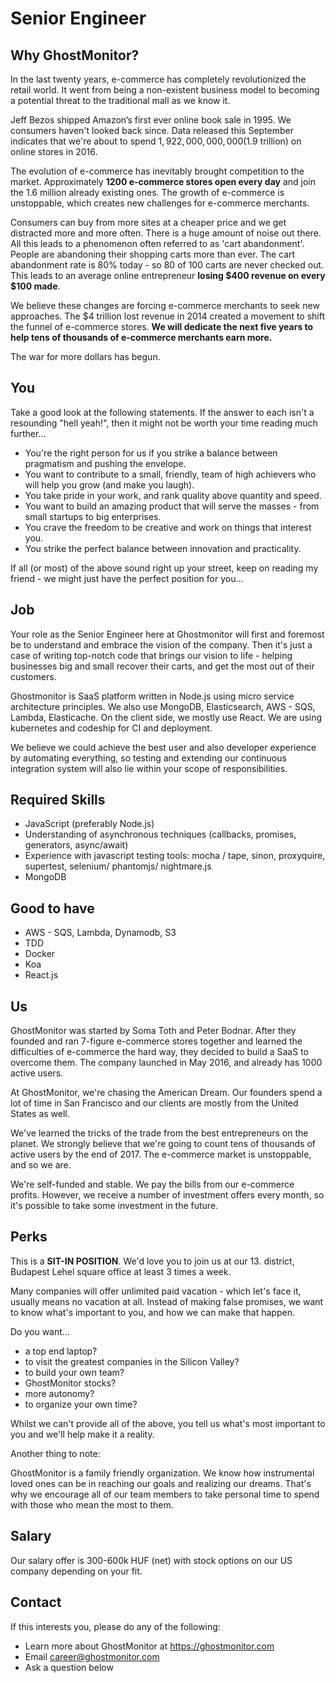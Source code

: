 # **Senior Engineer**

## **Why GhostMonitor?**

In the last twenty years, e-commerce has completely revolutionized the retail world. It went from being a non-existent business model to becoming a potential threat to the traditional mall as we know it.

Jeff Bezos shipped Amazon’s first ever online book sale in 1995. We consumers haven't looked back since. Data released this September indicates that we're about to spend $1,922,000,000,000 ($1.9 trillion) on online stores in 2016.

The evolution of e-commerce has inevitably brought competition to the market. Approximately **1200 e-commerce stores open every day** and join the 1.6 million already existing ones. The growth of e-commerce is unstoppable, which creates new challenges for e-commerce merchants.

Consumers can buy from more sites at a cheaper price and we get distracted more and more often. There is a huge amount of noise out there. All this leads to a phenomenon often referred to as 'cart abandonment'. People are abandoning their shopping carts more than ever. The cart abandonment rate is 80% today - so 80 of 100 carts are never checked out. This leads to an average online entrepreneur **losing $400 revenue on every $100 made**. 

We believe these changes are forcing e-commerce merchants to seek new approaches. The $4 trillion lost revenue in 2014 created a movement to shift the funnel of e-commerce stores. **We will dedicate the next five years to help tens of thousands of e-commerce merchants earn more.**

The war for more dollars has begun.

## **You**

Take a good look at the following statements. If the answer to each isn't a resounding "hell yeah!", then it might not be worth your time reading much further...

* You're the right person for us if you strike a balance between pragmatism and pushing the envelope.
* You want to contribute to a small, friendly, team of high achievers who will help you grow (and make you laugh).
* You take pride in your work, and rank quality above quantity and speed.
* You want to build an amazing product that will serve the masses - from small startups to big enterprises.
* You crave the freedom to be creative and work on things that interest you.
* You strike the perfect balance between innovation and practicality.

If all (or most) of the above sound right up your street, keep on reading my friend - we might just have the perfect position for you...

## **Job**

Your role as the Senior Engineer here at Ghostmonitor will first and foremost be to understand and embrace the vision of the company. Then it's just a case of writing top-notch code that brings our vision to life - helping businesses big and small recover their carts, and get the most out of their customers. 

Ghostmonitor is SaaS platform written in Node.js using micro service architecture principles. We also use MongoDB, Elasticsearch, AWS - SQS, Lambda, Elasticache. On the client side, we mostly use React. We are using kubernetes and codeship for CI and deployment.

We believe we could achieve the best user and also developer experience by automating everything, so testing and extending our continuous integration system will also lie within your scope of responsibilities.

## **Required Skills**

* JavaScript (preferably Node.js)
* Understanding of asynchronous techniques (callbacks, promises, generators, async/await)
* Experience with javascript testing tools: mocha / tape, sinon, proxyquire, supertest, selenium/ phantomjs/ nightmare.js
* MongoDB

## **Good to have**

* AWS - SQS, Lambda, Dynamodb, S3
* TDD
* Docker
* Koa
* React.js

## **Us**

GhostMonitor was started by Soma Toth and Peter Bodnar. After they founded and ran 7-figure e-commerce stores together and learned the difficulties of e-commerce the hard way, they decided to build a SaaS to overcome them. The company launched in May 2016, and already has 1000 active users.

At GhostMonitor, we're chasing the American Dream. Our founders spend a lot of time in San Francisco and our clients are mostly from the United States as well.

We've learned the tricks of the trade from the best entrepreneurs on the planet. We strongly believe that we're going to count tens of thousands of active users by the end of 2017. The e-commerce market is unstoppable, and so we are.

We're self-funded and stable. We pay the bills from our e-commerce profits. However, we receive a number of investment offers every month, so it's possible to take some investment in the future.

## **Perks**

This is a **SIT-IN POSITION**. We'd love you to join us at our 13. district, Budapest Lehel square office at least 3 times a week.

Many companies will offer unlimited paid vacation - which let's face it, usually means no vacation at all. Instead of making false promises, we want to know what's important to you, and how we can make that happen.

Do you want...

* a top end laptop?
* to visit the greatest companies in the Silicon Valley?
* to build your own team?
* GhostMonitor stocks?
* more autonomy?
* to organize your own time?

Whilst we can't provide all of the above, you tell us what's most important to you and we'll help make it a reality.

Another thing to note:

GhostMonitor is a family friendly organization. We know how instrumental loved ones can be in reaching our goals and realizing our dreams. That's why we encourage all of our team members to take personal time to spend with those who mean the most to them. 

## **Salary**

Our salary offer is 300-600k HUF (net) with stock options on our US company depending on your fit.

## **Contact**

If this interests you, please do any of the following:

* Learn more about GhostMonitor at https://ghostmonitor.com
* Email career@ghostmonitor.com
* Ask a question below
